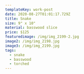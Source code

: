 ```yaml
---
templateKey: work-post
date: 2020-08-27T01:01:17.729Z
title: Snake
size: 9" x 10"
material: basswood slice
price: $125
featuredimage: /img/img_2199-2.jpg
image2: /img/img_2198.jpg
image3: /img/img_2199.jpg
tags:
  - snake
  - basswood
  - torched
---
```


